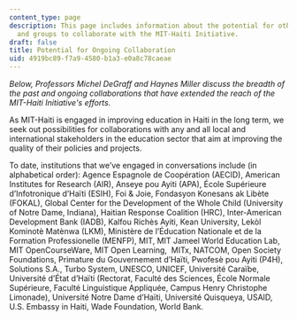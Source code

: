 ```yaml
---
content_type: page
description: This page includes information about the potential for other educators
  and groups to collaborate with the MIT-Haiti Initiative.
draft: false
title: Potential for Ongoing Collaboration
uid: 4919bc89-f7a9-4580-b1a3-e0a8c78caeae
---
```

*Below, Professors Michel DeGraff and Haynes Miller discuss the breadth of the past and ongoing collaborations that have extended the reach of the MIT-Haiti Initiative's efforts.*

As MIT-Haiti is engaged in improving education in Haiti in the long term, we seek out possibilities for collaborations with any and all local and international stakeholders in the education sector that aim at improving the quality of their policies and projects.

To date, institutions that we’ve engaged in conversations include (in alphabetical order): Agence Espagnole de Coopération (AECID), American Institutes for Research (AIR), Anseye pou Ayiti (APA), École Supérieure d’Infotronique d’Haïti (ESIH), Foi & Joie, Fondasyon Konesans ak Libète (FOKAL), Global Center for the Development of the Whole Child (University of Notre Dame, Indiana), Haitian Response Coalition (HRC), Inter-American Development Bank (IADB), Kalfou Richès Ayiti, Kean University, Lekòl Kominotè Matènwa (LKM), Ministère de l’Éducation Nationale et de la Formation Professionelle (MENFP), MIT, MIT Jameel World Education Lab, MIT OpenCourseWare, MIT Open Learning,  MITx, NATCOM, Open Society Foundations, Primature du Gouvernement d’Haïti, Pwofesè pou Ayiti (P4H), Solutions S.A., Turbo System, UNESCO, UNICEF, Université Caraïbe, Université d’État d’Haïti (Rectorat, Faculté des Sciences, École Normale Supérieure, Faculté Linguistique Appliquée, Campus Henry Christophe Limonade), Université Notre Dame d’Haïti, Université Quisqueya, USAID, U.S. Embassy in Haiti, Wade Foundation, World Bank.